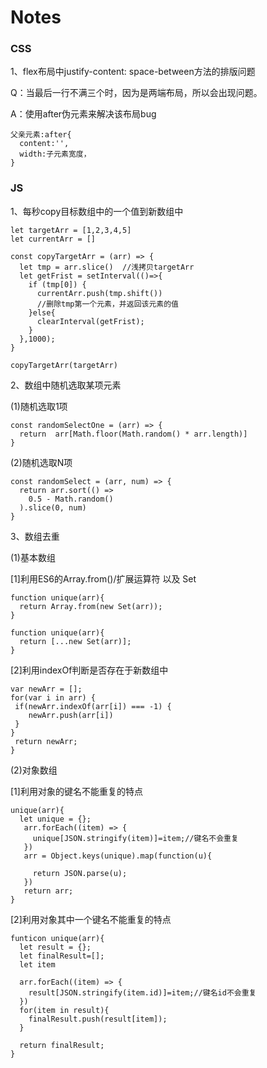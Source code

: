 # Notes

### CSS

1、flex布局中justify-content: space-between方法的排版问题

Q：当最后一行不满三个时，因为是两端布局，所以会出现问题。

A：使用after伪元素来解决该布局bug

```
父亲元素:after{
  content:'',
  width:子元素宽度，
}
```
### JS
1、每秒copy目标数组中的一个值到新数组中

```
let targetArr = [1,2,3,4,5]
let currentArr = []

const copyTargetArr = (arr) => {
  let tmp = arr.slice()  //浅拷贝targetArr
  let getFrist = setInterval(()=>{
    if (tmp[0]) {
      currentArr.push(tmp.shift())
      //删除tmp第一个元素，并返回该元素的值
    }else{
      clearInterval(getFrist);
    }
  },1000);
}

copyTargetArr(targetArr)
```
2、数组中随机选取某项元素

(1)随机选取1项

```
const randomSelectOne = (arr) => {
  return  arr[Math.floor(Math.random() * arr.length)]
}
```
(2)随机选取N项

```
const randomSelect = (arr, num) => {
  return arr.sort(() =>
    0.5 - Math.random()
  ).slice(0, num)
}
```
3、数组去重

(1)基本数组

[1]利用ES6的Array.from()/扩展运算符 以及 Set

```
function unique(arr){
  return Array.from(new Set(arr));
}
```

```
function unique(arr){
  return [...new Set(arr)];
}
```
[2]利用indexOf判断是否存在于新数组中

```
var newArr = [];
for(var i in arr) {
 if(newArr.indexOf(arr[i]) === -1) {
 	newArr.push(arr[i])
 }
}
 return newArr;
}

```
(2)对象数组

[1]利用对象的键名不能重复的特点

```
unique(arr){
  let unique = {};
   arr.forEach((item) => {
     unique[JSON.stringify(item)]=item;//键名不会重复
   })
   arr = Object.keys(unique).map(function(u){ 

     return JSON.parse(u);
   })
   return arr;
}
```
[2]利用对象其中一个键名不能重复的特点

```
funticon unique(arr){
  let result = {};
  let finalResult=[];
  let item

  arr.forEach((item) => {
    result[JSON.stringify(item.id)]=item;//键名id不会重复
  })
  for(item in result){
    finalResult.push(result[item]);
  }

  return finalResult;
}
```